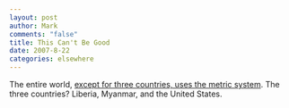 ```yaml
--- 
layout: post
author: Mark
comments: "false"
title: This Can't Be Good
date: 2007-8-22
categories: elsewhere
---
```

The entire world, <a href="http://awesome.goodmagazine.com/transparency/006/trans006weights.html" title="The Rest of the World Uses The Metric System">except for three countries, uses the metric system</a>. The three countries?  Liberia, Myanmar, and the United States.


